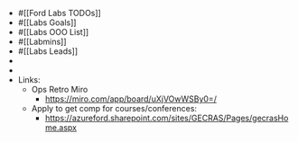 - #[[Ford Labs TODOs]]
- #[[Labs Goals]]
- #[[Labs OOO List]]
- #[[Labmins]]
- #[[Labs Leads]]
-
-
- Links:
	- Ops Retro Miro
		- https://miro.com/app/board/uXjVOwWSBy0=/
	- Apply to get comp for courses/conferences:
		- https://azureford.sharepoint.com/sites/GECRAS/Pages/gecrasHome.aspx